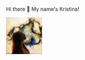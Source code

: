 Hi there 👋 My name's Kristina!

<a href="URL_REDIRECT" target="blank"><img align="center" src="https://github.com/kristinalstout/portolfio/blob/main/components/F2486CBC-E341-493A-9D0F-9DB53CE62C8E_1_105_c.jpeg?raw=true" height="100" /></a>

<!--
**kristinalstout/kristinalstout** is a ✨ _special_ ✨ repository because its `README.md` (this file) appears on your GitHub profile.

Here are some ideas to get you started:

- 🔭 I’m currently working on ...
- 🌱 I’m currently learning ...
- 👯 I’m looking to collaborate on ...
- 🤔 I’m looking for help with ...
- 💬 Ask me about ...
- 📫 How to reach me: ...
- 😄 Pronouns: ...
- ⚡ Fun fact: ...
-->
